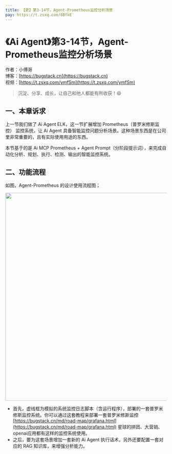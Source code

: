```yaml
---
title: 【更】第3-14节，Agent-Prometheus监控分析场景
pay: https://t.zsxq.com/8BfkE
---
```


# 《Ai Agent》第3-14节，Agent-Prometheus监控分析场景

作者：小傅哥
<br/>博客：[https://bugstack.cn](https://bugstack.cn)
<br/>视频：[https://t.zsxq.com/ymfSm](https://t.zsxq.com/ymfSm)

> 沉淀、分享、成长，让自己和他人都能有所收获！😄

## 一、本章诉求

上一节我们做了 Ai Agent ELK，这一节扩展增加 Prometheus（普罗米修斯监控） 监控系统，让 Ai Agent 具备智能监控问题分析场景。这种场景东西是在公司里非常重要的，且有实际使用用途的东西。

本节基于的是 Ai MCP Prometheus + Agent Prompt（分阶段提示词），来完成自动化分析、规划、执行、检测、输出的智能监控系统。

## 二、功能流程

如图，Agent-Prometheus 的设计使用流程图；

<div align="center">
    <img src="https://bugstack.cn/images/article/project/ai-rag-knowledge/ai-rag-knowledge-3-14-01.png" width="650px">
</div>

- 首先，虚线框为模拟的系统监控日志脚本（含运行程序），部署的一套普罗米修斯监控系统。你可以通过这套教程来部署一套普罗米修斯监控 [https://bugstack.cn/md/road-map/grafana.html](https://bugstack.cn/md/road-map/grafana.html) 星球的拼团、大营销、openai应用都有这样的监控系统使用。
- 之后，要为这套场景增加一套新的 Ai Agent 执行话术，另外还要配置一套对应的 RAG 知识库，来增强分析能力。
